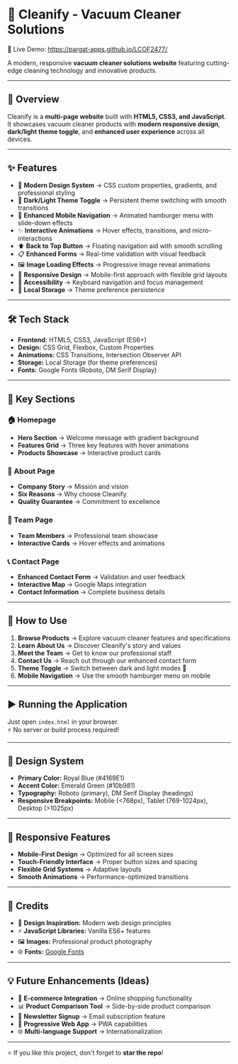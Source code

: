 # 🧹 Cleanify - Vacuum Cleaner Solutions

🔗 Live Demo: https://pargat-apps.github.io/LCOF2477/

A modern, responsive **vacuum cleaner solutions website** featuring cutting-edge cleaning technology and innovative products.

---

## 📖 Overview

Cleanify is a **multi-page website** built with **HTML5, CSS3, and JavaScript**.  
It showcases vacuum cleaner products with **modern responsive design**, **dark/light theme toggle**, and **enhanced user experience** across all devices.

---

## ✨ Features

- 🎨 **Modern Design System** → CSS custom properties, gradients, and professional styling
- 🌙 **Dark/Light Theme Toggle** → Persistent theme switching with smooth transitions
- 📱 **Enhanced Mobile Navigation** → Animated hamburger menu with slide-down effects
- ✨ **Interactive Animations** → Hover effects, transitions, and micro-interactions
- ⬆️ **Back to Top Button** → Floating navigation aid with smooth scrolling
- 📋 **Enhanced Forms** → Real-time validation with visual feedback
- 🖼️ **Image Loading Effects** → Progressive image reveal animations
- 📐 **Responsive Design** → Mobile-first approach with flexible grid layouts
- 🎯 **Accessibility** → Keyboard navigation and focus management
- 💾 **Local Storage** → Theme preference persistence

---

## 🛠️ Tech Stack

- **Frontend:** HTML5, CSS3, JavaScript (ES6+)
- **Design:** CSS Grid, Flexbox, Custom Properties
- **Animations:** CSS Transitions, Intersection Observer API
- **Storage:** Local Storage (for theme preferences)
- **Fonts:** Google Fonts (Roboto, DM Serif Display)

---

## 🎯 Key Sections

### 🏠 Homepage
- **Hero Section** → Welcome message with gradient background
- **Features Grid** → Three key features with hover animations
- **Products Showcase** → Interactive product cards

### 📖 About Page
- **Company Story** → Mission and vision
- **Six Reasons** → Why choose Cleanify
- **Quality Guarantee** → Commitment to excellence

### 👥 Team Page
- **Team Members** → Professional team showcase
- **Interactive Cards** → Hover effects and animations

### 📞 Contact Page
- **Enhanced Contact Form** → Validation and user feedback
- **Interactive Map** → Google Maps integration
- **Contact Information** → Complete business details

---

## 🚀 How to Use

1. **Browse Products** → Explore vacuum cleaner features and specifications
2. **Learn About Us** → Discover Cleanify's story and values
3. **Meet the Team** → Get to know our professional staff
4. **Contact Us** → Reach out through our enhanced contact form
5. **Theme Toggle** → Switch between dark and light modes 🌙
6. **Mobile Navigation** → Use the smooth hamburger menu on mobile

---

## ▶️ Running the Application

Just open `index.html` in your browser.  
⚡ No server or build process required!

---

## 🎨 Design System

- **Primary Color:** Royal Blue (#4169E1)
- **Accent Color:** Emerald Green (#10b981)
- **Typography:** Roboto (primary), DM Serif Display (headings)
- **Responsive Breakpoints:** Mobile (<768px), Tablet (769-1024px), Desktop (>1025px)

---

## 📱 Responsive Features

- **Mobile-First Design** → Optimized for all screen sizes
- **Touch-Friendly Interface** → Proper button sizes and spacing
- **Flexible Grid Systems** → Adaptive layouts
- **Smooth Animations** → Performance-optimized transitions

---

## 🙌 Credits

- 🎨 **Design Inspiration:** Modern web design principles
- ⚡ **JavaScript Libraries:** Vanilla ES6+ features
- 🖼️ **Images:** Professional product photography
- 🌐 **Fonts:** [Google Fonts](https://fonts.google.com/)

---

## 💡 Future Enhancements (Ideas)

- 🛒 **E-commerce Integration** → Online shopping functionality
- 📊 **Product Comparison Tool** → Side-by-side product comparison
- 🔔 **Newsletter Signup** → Email subscription feature
- 📱 **Progressive Web App** → PWA capabilities
- 🌐 **Multi-language Support** → Internationalization

---

⭐ If you like this project, don't forget to **star the repo**!